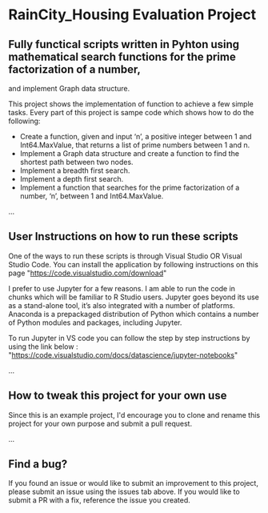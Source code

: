 # RainCity_Housing Evaluation Project 

## Fully functical scripts written in Pyhton using mathematical search functions for the prime factorization of a number, 
and implement Graph data structure.  

This project shows the implementation of function to achieve a few simple tasks. Every part of this project is sampe 
code which shows how to do the following:

* Create a function, given and input ‘n’, a positive integer between 1 and Int64.MaxValue, that returns a list of prime numbers between 1 and n.
* Implement a Graph data structure and create a function to find the shortest path between two nodes. 
* Implement a breadth first search.
* Implement a depth first search.
* Implement a function that searches for the prime factorization of a number, ‘n’, between 1 and Int64.MaxValue. 

...
## User Instructions on how to run these scripts

One of the ways to run these scripts is through Visual Studio OR Visual Studio Code. You can install the application by following instructions on this page
"https://code.visualstudio.com/download"

 I prefer to use Jupyter for a few reasons. I am able to run the code in chunks which will be familiar to R Studio users. 
 Jupyter goes beyond its use as a stand-alone tool, it’s also integrated with a number of platforms. Anaconda is a prepackaged distribution of Python 
 which contains a number of Python modules and packages, including Jupyter.
 
 To run Jupyter in VS code you can follow the step by step instructions by using the link below :
 "https://code.visualstudio.com/docs/datascience/jupyter-notebooks"
 
 ...
 ## How to tweak this project for your own use
 
 Since this is an example project, I'd encourage you to clone and rename this project for your own purpose and submit a pull request.
 
 ...
 ## Find a bug?
 
 If you found an issue or would like to submit an improvement to this project, please submit an issue using the issues tab above. 
 If you would like to submit a PR with a fix, reference the issue you created.
 
